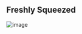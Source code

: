 ## Freshly Squeezed

![image](https://github.com/denzildoyle/FreshlySqueezed/assets/1976977/d9b2d414-d41a-4eef-a303-63a2e6ee3e6a)
